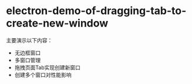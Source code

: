 # electron-demo-of-dragging-tab-to-create-new-window

主要演示以下内容：

- 无边框窗口
- 多窗口管理
- 拖拽页面Tab实现创建新窗口
- 创建多个窗口对性能影响
